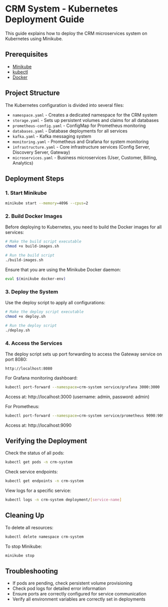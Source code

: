 # CRM System - Kubernetes Deployment Guide

This guide explains how to deploy the CRM microservices system on Kubernetes using Minikube.

## Prerequisites

- [Minikube](https://minikube.sigs.k8s.io/docs/start/)
- [kubectl](https://kubernetes.io/docs/tasks/tools/)
- [Docker](https://www.docker.com/get-started)

## Project Structure

The Kubernetes configuration is divided into several files:

- `namespace.yaml` - Creates a dedicated namespace for the CRM system
- `storage.yaml` - Sets up persistent volumes and claims for all databases
- `prometheus-config.yaml` - ConfigMap for Prometheus monitoring
- `databases.yaml` - Database deployments for all services
- `kafka.yaml` - Kafka messaging system
- `monitoring.yaml` - Prometheus and Grafana for system monitoring
- `infrastructure.yaml` - Core infrastructure services (Config Server, Discovery Server, Gateway)
- `microservices.yaml` - Business microservices (User, Customer, Billing, Analytics)

## Deployment Steps

### 1. Start Minikube

```bash
minikube start --memory=4096 --cpus=2
```

### 2. Build Docker Images

Before deploying to Kubernetes, you need to build the Docker images for all services:

```bash
# Make the build script executable
chmod +x build-images.sh

# Run the build script
./build-images.sh
```

Ensure that you are using the Minikube Docker daemon:

```bash
eval $(minikube docker-env)
```

### 3. Deploy the System

Use the deploy script to apply all configurations:

```bash
# Make the deploy script executable
chmod +x deploy.sh

# Run the deploy script
./deploy.sh
```

### 4. Access the Services

The deploy script sets up port forwarding to access the Gateway service on port 8080:

```
http://localhost:8080
```

For Grafana monitoring dashboard:

```bash
kubectl port-forward --namespace=crm-system service/grafana 3000:3000
```

Access at: http://localhost:3000 (username: admin, password: admin)

For Prometheus:

```bash
kubectl port-forward --namespace=crm-system service/prometheus 9090:9090
```

Access at: http://localhost:9090

## Verifying the Deployment

Check the status of all pods:

```bash
kubectl get pods -n crm-system
```

Check service endpoints:

```bash
kubectl get endpoints -n crm-system
```

View logs for a specific service:

```bash
kubectl logs -n crm-system deployment/[service-name]
```

## Cleaning Up

To delete all resources:

```bash
kubectl delete namespace crm-system
```

To stop Minikube:

```bash
minikube stop
```

## Troubleshooting

- If pods are pending, check persistent volume provisioning
- Check pod logs for detailed error information
- Ensure ports are correctly configured for service communication
- Verify all environment variables are correctly set in deployments

